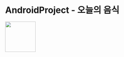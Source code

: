 # AndroidProject - 오늘의 음식
<img src = "https://user-images.githubusercontent.com/78638427/144746088-ea59f2e2-7836-47f0-9853-2c63d24f7c0f.png" width = "98" height="98">

